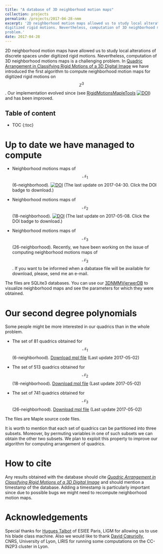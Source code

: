 ```yaml
---
title: "A database of 3D neighborhood motion maps"
collection: projects
permalink: /projects/2017-04-28-nmm
excerpt: '2D neighborhood motion maps allowed us to study local alterations of discrete spaces under
digitized rigid motions. Nevertheless, computation of 3D neighborhood motions maps is a challenging
problem.'
date: 2017-04-28
---
```


2D neighborhood motion maps have allowed us to study local alterations of discrete spaces under
digitized rigid motions. Nevertheless, computation of 3D neighborhood motions maps is a challenging
problem. In [Quadric Arrangement in Classifying Rigid Motions of a 3D Digital
Image](../publication/2016-09-09-quadric-arrangement-in-classifying-rigid-motions-of-a-3d-digital-image)
we have introduced the first algorithm to compute neighborhood motion maps for digitized rigid
motions on $$\mathbb{Z}^3$$. Our implementation evolved since (see
[RigidMotionsMapleTools](../software/2017-3d-nmm)
[![DOI](https://zenodo.org/badge/DOI/10.5281/zenodo.573013.svg)](https://doi.org/10.5281/zenodo.573013))
and has been improved.

<h2>Table of content</h2>

* TOC
{:toc}


Up to date we have managed to compute
====

- Neighborhood motions maps of $$\mathcal{N}_1$$ (6-neighborhood).
  [![DOI](https://zenodo.org/badge/DOI/10.5281/zenodo.573014.svg)](https://doi.org/10.5281/zenodo.573014)
  (The last update on 2017-04-30. Click the DOI badge to download.)


- Neighborhood motions maps of $$\mathcal{N}_2$$ (18-neighborhood).
  [![DOI](https://zenodo.org/badge/DOI/10.5281/zenodo.573015.svg)](https://doi.org/10.5281/zenodo.573015)
  (The last update on 2017-05-08. Click the DOI badge to download.)


- Neighborhood motions maps of $$\mathcal{N}_3$$ (26-neighborhood). Recently, we have been working
  on the issue of computing neighborhood motions maps of $$\mathcal{N}_3$$. If you want to be
  informed when a dabatase file will be available for download, please, send me an e-mail. 


The files are SQLite3 databases. You can use our
[3DNMMVierwerDB](https://github.com/copyme/NeighborhoodMotionMapsTools) to visualize neighborhood
maps and see the parameters for which they were obtained.


Our second degree polynomials
====

Some people might be more interested in our quadrics than in the whole problem. 

- The set of 81 quadrics obtained for $$\mathcal{N}_1$$ (6-neighborhood). [Download mpl
  file](../files/quadrics_N1.mpl) (Last update 2017-05-02)

- The set of 513 quadrics obtained for $$\mathcal{N}_2$$ (18-neighborhood). [Download mpl
  file](../files/quadrics_N2.mpl) (Last update 2017-05-02)

- The set of 741 quadrics obtained for $$\mathcal{N}_3$$ (26-neighborhood). [Download mpl
  file](../files/quadrics_N3.mpl) (Last update 2017-05-02)

The files are Maple source code files.

It is worth to mention that each set of quadrics can be partitioned into three subsets. Moreover, by
permuting variables in one of such subsets we can obtain the other two subsets. We plan to exploit
this property to improve our algorithm for computing arrangement of quadrics.


How to cite
====

Any results obtained with the database should cite [*Quadric Arrangement in Classifying Rigid
Motions of a 3D Digital
Image*](../publication/2016-09-09-quadric-arrangement-in-classifying-rigid-motions-of-a-3d-digital-image)
and should mention a timestamp of the database. Adding a timestamp is particularly important since
due to possible bugs we might need to recompute neighborhood motion maps.


Acknowledgements
====

Special thanks for [Hugues Talbot](http://hugues.zahlt.info/bienvenue.html) of ESIEE Paris, LIGM for
allowing us to use his blade class machine. Also we would like to thank [David
Cœurjolly](http://liris.cnrs.fr/%7Edcoeurjo/), CNRS, University of Lyon, LIRIS for running some
computations on the CC-IN2P3 cluster in Lyon.
